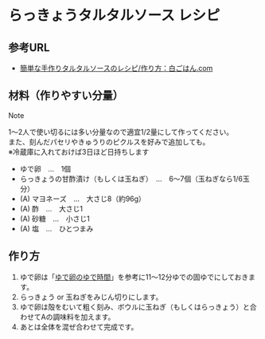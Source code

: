 # らっきょうタルタルソース レシピ

## 参考URL

- [簡単な手作りタルタルソースのレシピ/作り方：白ごはん.com](https://www.sirogohan.com/recipe/tarutaru/)

## 材料（作りやすい分量）

> [!Note]
> 1～2人で使い切るには多い分量なので適宜1/2量にして作ってください。  
> また、刻んだパセリやきゅうりのピクルスを好みで追加しても。  
> ※冷蔵庫に入れておけば3日ほど日持ちします

- ゆで卵　…　1個
- らっきょうの甘酢漬け（もしくは玉ねぎ）　…　6～7個（玉ねぎなら1/6玉分）
- (A) マヨネーズ　…　大さじ8（約96g）
- (A) 酢　…　大さじ1
- (A) 砂糖　…　小さじ1
- (A) 塩　…　ひとつまみ

## 作り方

1. ゆで卵は「[ゆで卵のゆで時間](https://www.sirogohan.com/recipe/yudetamago/)」を参考に11～12分ゆでの固ゆでにしておきます。
2. らっきょう or 玉ねぎをみじん切りにします。
3. ゆで卵は殻をむいて粗く刻み、ボウルに玉ねぎ（もしくはらっきょう）と合わせてAの調味料を加えます。
4. あとは全体を混ぜ合わせて完成です。
